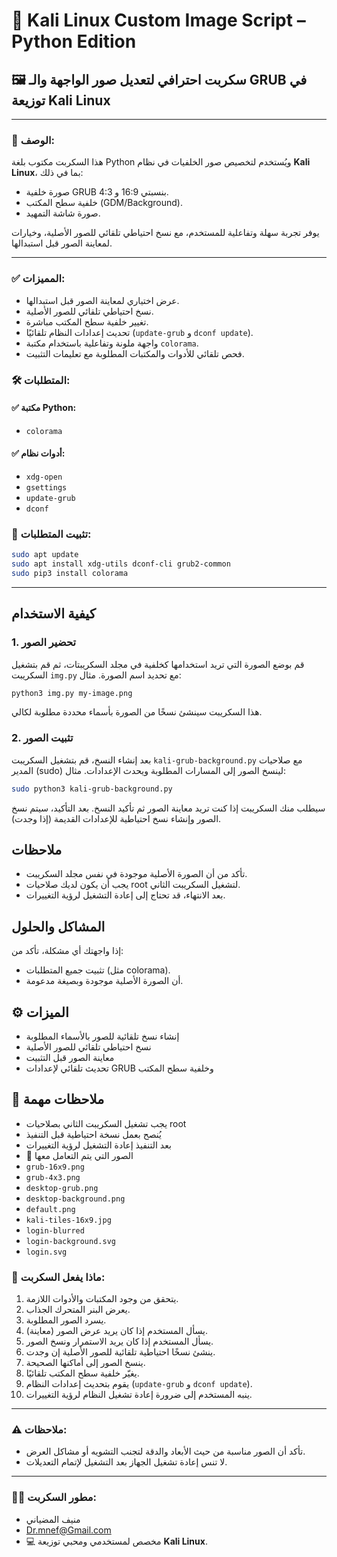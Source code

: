 
# 🔧 Kali Linux Custom Image Script – Python Edition

## 🖼️ سكربت احترافي لتعديل صور الواجهة والـ GRUB في توزيعة Kali Linux

---

### 📌 الوصف:

هذا السكربت مكتوب بلغة Python ويُستخدم لتخصيص صور الخلفيات في نظام **Kali Linux**، بما في ذلك:

- صورة خلفية GRUB بنسبتي 16:9 و 4:3.
- خلفية سطح المكتب (GDM/Background).
- صورة شاشة التمهيد.

يوفر تجربة سهلة وتفاعلية للمستخدم، مع نسخ احتياطي تلقائي للصور الأصلية، وخيارات لمعاينة الصور قبل استبدالها.

---

### ✅ المميزات:

- عرض اختياري لمعاينة الصور قبل استبدالها.
- نسخ احتياطي تلقائي للصور الأصلية.
- تغيير خلفية سطح المكتب مباشرة.
- تحديث إعدادات النظام تلقائيًا (`update-grub` و `dconf update`).
- واجهة ملونة وتفاعلية باستخدام مكتبة `colorama`.
- فحص تلقائي للأدوات والمكتبات المطلوبة مع تعليمات التثبيت.


### 🛠️ المتطلبات:

#### ✅ مكتبة Python:

- `colorama`

#### ✅ أدوات نظام:

- `xdg-open`
- `gsettings`
- `update-grub`
- `dconf`

### 🔄 تثبيت المتطلبات:

```bash
sudo apt update
sudo apt install xdg-utils dconf-cli grub2-common
sudo pip3 install colorama
```

---

 ## كيفية الاستخدام
 ### 1. تحضير الصور
 قم بوضع الصورة التي تريد استخدامها كخلفية في مجلد السكريبتات، ثم قم بتشغيل السكريبت `img.py` مع تحديد اسم الصورة.
 مثال:
 ```bash
 python3 img.py my-image.png
 ```
 هذا السكريبت سينشئ نسخًا من الصورة بأسماء محددة مطلوبة لكالي.
 ### 2. تثبيت الصور
 بعد إنشاء النسخ، قم بتشغيل السكريبت `kali-grub-background.py` مع صلاحيات المدير (sudo) لينسخ الصور إلى المسارات المطلوبة ويحدث الإعدادات.
 مثال:
 ```bash
 sudo python3 kali-grub-background.py
 ```
 سيطلب منك السكريبت إذا كنت تريد معاينة الصور ثم تأكيد النسخ. بعد التأكيد، سيتم نسخ الصور وإنشاء نسخ احتياطية للإعدادات القديمة (إذا وجدت).
 ## ملاحظات
 - تأكد من أن الصورة الأصلية موجودة في نفس مجلد السكريبت.
 - يجب أن يكون لديك صلاحيات root لتشغيل السكريبت الثاني.
 - بعد الانتهاء، قد تحتاج إلى إعادة التشغيل لرؤية التغييرات.
 ## المشاكل والحلول
 إذا واجهتك أي مشكلة، تأكد من:
 - تثبيت جميع المتطلبات (مثل colorama).
 - أن الصورة الأصلية موجودة وبصيغة مدعومة.

## ⚙️ الميزات
- إنشاء نسخ تلقائية للصور بالأسماء المطلوبة
- نسخ احتياطي تلقائي للصور الأصلية
- معاينة الصور قبل التثبيت
- تحديث تلقائي لإعدادات GRUB وخلفية سطح المكتب

## 📝 ملاحظات مهمة
- يجب تشغيل السكريبت الثاني بصلاحيات root
- يُنصح بعمل نسخة احتياطية قبل التنفيذ
- بعد التنفيذ إعادة التشغيل لرؤية التغييرات
-  🔄 الصور التي يتم التعامل معها
- `grub-16x9.png`
- `grub-4x3.png`
- `desktop-grub.png`
- `desktop-background.png`
- `default.png`
- `kali-tiles-16x9.jpg`
- `login-blurred`
- `login-background.svg`
- `login.svg`

### 📌 ماذا يفعل السكربت:

1. يتحقق من وجود المكتبات والأدوات اللازمة.
2. يعرض البنر المتحرك الجذاب.
3. يسرد الصور المطلوبة.
4. يسأل المستخدم إذا كان يريد عرض الصور (معاينة).
5. يسأل المستخدم إذا كان يريد الاستمرار ونسخ الصور.
6. ينشئ نسخًا احتياطية تلقائية للصور الأصلية إن وجدت.
7. ينسخ الصور إلى أماكنها الصحيحة.
8. يغيّر خلفية سطح المكتب تلقائيًا.
9. يقوم بتحديث إعدادات النظام (`update-grub` و `dconf update`).
10. ينبه المستخدم إلى ضرورة إعادة تشغيل النظام لرؤية التغييرات.

---

### ⚠️ ملاحظات:

- تأكد أن الصور مناسبة من حيث الأبعاد والدقة لتجنب التشويه أو مشاكل العرض.
- لا تنس إعادة تشغيل الجهاز بعد التشغيل لإتمام التعديلات.

---

### 👨‍💻 مطور السكربت:

-  منيف المضياني 
-  Dr.mnef@Gmail.com
- 💻 مخصص لمستخدمي ومحبي توزيعة **Kali Linux**.
